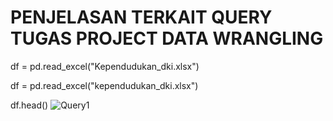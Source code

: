 # PENJELASAN TERKAIT QUERY TUGAS PROJECT DATA WRANGLING
df = pd.read_excel("Kependudukan_dki.xlsx")

df = pd.read_excel("kependudukan_dki.xlsx")

df.head()
![Query1](https://github.com/user-attachments/assets/71f13176-ef88-4b05-8dce-684afacdf5ac)

